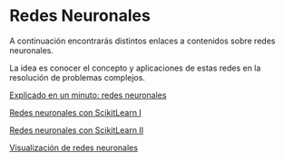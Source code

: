 # Redes Neuronales

A continuación encontrarás distintos enlaces a contenidos sobre redes neuronales.

La idea es conocer el concepto y aplicaciones de estas redes en la resolución de problemas complejos.

[Explicado en un minuto: redes neuronales](http://https://www.youtube.com/watch?v=rEDzUT3ymw4&t=6s "Explicado en un minuto: redes neuronales")

[Redes neuronales con ScikitLearn I](http://https://www.pluralsight.com/guides/machine-learning-neural-networks-scikit-learn "Redes neuronales con ScikitLearn I")

[Redes neuronales con ScikitLearn II](http://https://scikit-learn.org/stable/modules/generated/sklearn.neural_network.MLPRegressor.html "Redes neuronales con ScikitLearn II")

[ Visualización de redes neuronales](http://https://playground.tensorflow.org/ " Visualización de redes neuronales")
